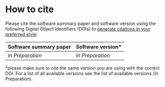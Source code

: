 # How to cite

Please cite the software summary paper and software version using the following Digital Object Identifiers (DOIs) to [generate citations in your preferred style](https://citation.crosscite.org/):

| Software summary paper | Software version* |
| ---------------------- | ----------------- |
| *In Preparation*       | *In Preparation*  |

*please make sure to cite the same version you are using with the correct DOI. For a list of all available versions see the list of available versions (In Preparation).
